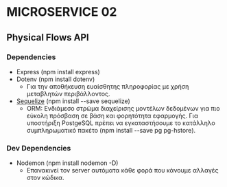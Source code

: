 # MICROSERVICE 02

## Physical Flows API

### Dependencies
- Express (npm install express) 
- Dotenv (npm install dotenv)
    - Για την αποθήκευση ευαίσθητης πληροφορίας με χρήση μεταβλητών περιβάλλοντος.
- [Sequelize](https://sequelize.org/docs/v6/) (npm install --save sequelize)
    - ORM: Ενδιάμεσο στρώμα διαχείρισης μοντέλων δεδομένων για πιο εύκολη πρόσβαση σε βάση και φορητότητα εφαρμογής. Για υποστήριξη PostgeSQL πρέπει να εγκαταστήσουμε το κατάλληλο συμπληρωματικό πακέτο (npm install --save pg pg-hstore).
### Dev Dependencies
- Nodemon (npm install nodemon -D)
    - Επανακινεί τον server αυτόματα κάθε φορά που κάνουμε αλλαγές στον κώδικα.

